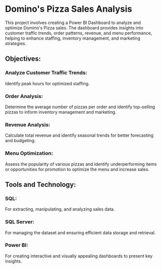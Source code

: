 <H1>Domino's Pizza Sales Analysis</H1>

This project involves creating a Power BI Dashboard to analyze and optimize Domino's Pizza sales. The dashboard provides insights into customer traffic trends, order patterns, revenue, and menu performance, helping to enhance staffing, inventory management, and marketing strategies.

<h2>Objectives:</h2>

<h3>Analyze Customer Traffic Trends:</h3> Identify peak hours for optimized staffing.
<h3>Order Analysis:</h3> Determine the average number of pizzas per order and identify top-selling pizzas to inform inventory management and marketing.
<h3>Revenue Analysis:</h3> Calculate total revenue and identify seasonal trends for better forecasting and budgeting.
<h3>Menu Optimization:</h3> Assess the popularity of various pizzas and identify underperforming items or opportunities for promotion to optimize the menu and increase sales.

<h2>Tools and Technology:</h2>

<h3>SQL:</h3> For extracting, manipulating, and analyzing sales data.
<h3>SQL Server:</h3> For managing the dataset and ensuring efficient data storage and retrieval.
<h3>Power BI:</h3> For creating interactive and visually appealing dashboards to present key insights.
